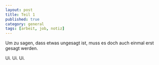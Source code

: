 ```yaml
---
layout: post
title: Teil 1
published: true
category: general
tags: [arbeit, job, notiz]
---
```





Um zu sagen, dass etwas ungesagt ist, muss es doch auch einmal erst gesagt werden.

Ui. Ui. Ui.

